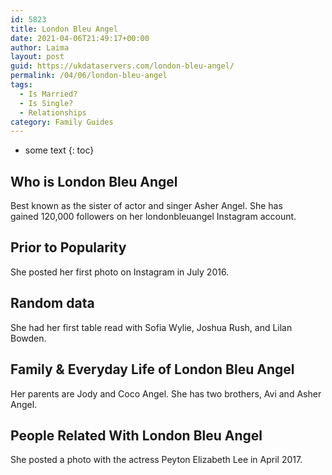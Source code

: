 ```yaml
---
id: 5823
title: London Bleu Angel
date: 2021-04-06T21:49:17+00:00
author: Laima
layout: post
guid: https://ukdataservers.com/london-bleu-angel/
permalink: /04/06/london-bleu-angel
tags:
  - Is Married?
  - Is Single?
  - Relationships
category: Family Guides
---
```


* some text
{: toc}


## Who is London Bleu Angel
                  
                  
                  
Best known as the sister of actor and singer Asher Angel. She has gained 120,000 followers on her londonbleuangel Instagram account.  
                  
              
            
              
            
                
                
                
## Prior to Popularity
                  
                  
                  
She posted her first photo on Instagram in July 2016.
                  
              
            
              
            
                
                
                
## Random data
                  
                  
                  
She had her first table read with Sofia Wylie, Joshua Rush, and Lilan Bowden.
                  
              
            
              
            
                
                
                
## Family & Everyday Life of London Bleu Angel
                  
                  
                  
Her parents are Jody and Coco Angel. She has two brothers, Avi and Asher Angel.  
                  
              
            
              
            
                
                
                
## People Related With London Bleu Angel
                  
                  
                  
She posted a photo with the actress Peyton Elizabeth Lee in April 2017.
                  
              
            
              
            
                
              
            
              
              
            
            
              
            
          
          
          